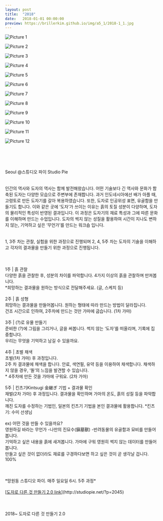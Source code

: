 ```yaml
---
layout: post
title:  "2018"
date:   2018-01-01 00:00:00
preview: https://brillerkim.github.io/img/a5_1/2018-1_1.jpg
---
```


![Picture 1](https://brillerkim.github.io/img/a5_1/2018-1_1.jpg)

![Picture 2](https://brillerkim.github.io/img/a5_1/2018-1_2.jpg)

![Picture 3](https://brillerkim.github.io/img/a5_1/2018-1_3.jpg)

![Picture 4](https://brillerkim.github.io/img/a5_1/2018-1_4.jpg)

![Picture 5](https://brillerkim.github.io/img/a5_1/2018-1_5.jpg)

![Picture 6](https://brillerkim.github.io/img/a5_1/2018-1_6.jpg)

![Picture 7](https://brillerkim.github.io/img/a5_1/2018-1_7.jpg)

![Picture 8](https://brillerkim.github.io/img/a5_1/2018-1_8.jpg)

![Picture 9](https://brillerkim.github.io/img/a5_1/2018-1_9.jpg)

![Picture 10](https://brillerkim.github.io/img/a5_1/2018-1_10.jpg)

![Picture 11](https://brillerkim.github.io/img/a5_1/2018-1_11.jpg)

![Picture 12](https://brillerkim.github.io/img/a5_1/2018-1_12.jpg)

<br>
<br>
<br>
<br>
Seoul @스튜디오 파이 Studio Pie
<br>
<br>
<br>
인간의 역사와 도자의 역사는 함께 발전해왔습니다. 어떤 기술보다 긴 역사와 문화가 함축된 도자는 다양한 모습으로 주변부에 존재합니다. 과거 인도네시아에선 배가 아플 때, 고령토로 만든 도자기를 갈아 복용하였습니다. 또한, 도자로 인공위성 표면, 유골함을 만들기도 합니다. 이와 같은 곳에 ‘도자’가 쓰이는 이유는 흙의 토질 성분이 다양하며, 도자의 물리적인 특성이 반영된 결과입니다.
이 과정은 도자기의 재료 특성과 그에 따른 문화를 이해하며 만드는 수업입니다. 도자의 썩지 않는 성질을 활용하여 시간이 지나도 변하지 않는, 기억하고 싶은 ‘무언가’를 만드는 워크숍 입니다.<br>
<br>
<br>
1, 3주 차는 관찰, 실험을 위한 과정으로 진행되며 2, 4, 5주 차는 도자의 기술을 이해하고 각자의 결과물을 만들기 위한 과정으로 진행됩니다.<br>
<br>
<br>
<br>
1주 | 흙 관찰<br>
다양한 흙을 관찰한 후, 성분의 차이를 파악합니다. 4가지 이상의 흙을 관찰하며 만져봅니다.<br>
*희망하는 결과물을 원하는 방식으로 전달해주세요. (글, 스케치 등)<br>
<br>
2주 | 흙 성형<br>
희망하는 결과물을 만들어봅니다. 원하는 형태에 따라 만드는 방법이 달라집니다.<br>
건조 시간으로 인하여, 2주차에 만드는 것만 가마에 굽습니다. (1차 가마)<br>
<br>
3주 | (?)로 유물 만들기<br>
준비한 (?)에 그림을 그리거나, 글을 써봅니다. 썩지 않는 ‘도자’를 떠올리며, 기록에 집중합니다.<br>
우리는 무엇을 기억하고 남길 수 있을까요.<br>
<br>
4주 | 초벌 채색<br>
초벌(1차 가마) 후 과정입니다.<br>
2주 차 결과물에 채색을 합니다. 안료, 색연필, 유약 등을 이용하여 채색합니다. 채색하지 않을 경우, ‘돌’의 느낌을 발견할 수 있습니다.<br>
* 4주차에 만든 것을 가마에 구워요. (2차 가마)<br>
<br>
5주 | 킨츠기Kintsugi 金継ぎ 기법 + 결과물 확인<br> 
재벌(2차 가마) 후 과정입니다. 결과물을 확인하며 가마의 온도, 흙의 성질 등을 파악합니다.<br>
깨진 도자를 수정하는 기법인, 일본의 킨츠기 기법을 본인 결과물에 활용합니다. *킨츠기: 수미 선생님<br>
<br>
ex) 어떤 것을 만들 수 있을까요?<br>
영원하길 바라는 무언가 -나만의 진묘수(鎭墓獸) -반려동물의 유골함과 묘비를 만들어봅니다.<br>
기억하고 싶은 내용을 흙에 새겨봅니다. 가마에 구워 영원히 썩지 않는 데이터를 만들어봅니다.<br>
만들고 싶은 것이 없더라도 재료를 구경하다보면 하고 싶은 것이 곧 생각날 겁니다. 100%<br>
<br>
<br> 
<br>
*망원동 스튜디오 파이. 매주 일요일 6시. 5주 과정*
<br>
<br>
[<U>도자로 다른 것 만들기 2.0 link</U>](http://studiopie.net/?p=2045)<br>
<br>
<br>
<br>
2018~ 도자로 다른 것 만들기 2.0
<br>
<br>
<br>